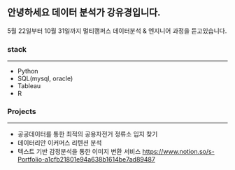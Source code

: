 ## 안녕하세요 데이터 분석가 강유경입니다.
5월 22일부터 10월 31일까지 멀티캠퍼스 데이터분석 & 엔지니어 과정을 듣고있습니다.
### stack
---
- Python
- SQL(mysql, oracle)
- Tableau
- R

### Projects
---
- 공공데이터를 통한 최적의 공용자전거 정류소 입지 찾기
- 데이터리안 이커머스 리텐션 분석
- 텍스트 기반 감정분석을 통한 이미지 변환 서비스
  https://www.notion.so/s-Portfolio-a1cfb21801e94a638b1614be7ad89487
